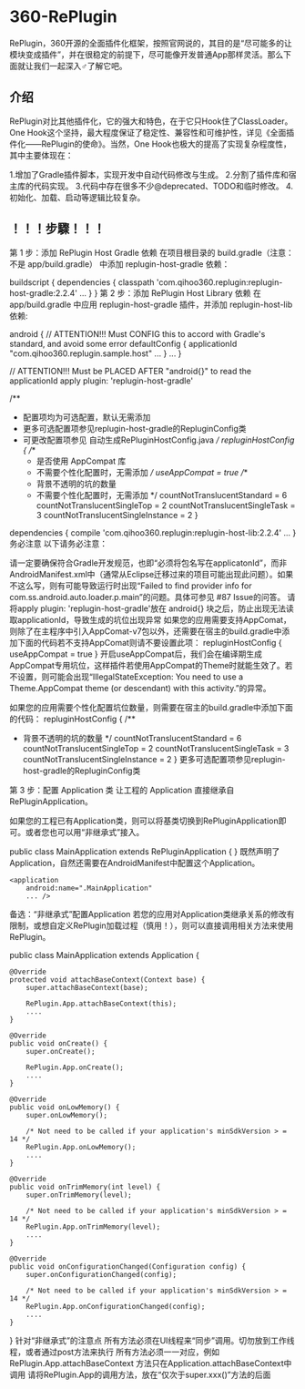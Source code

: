 # 360-RePlugin

RePlugin，360开源的全面插件化框架，按照官网说的，其目的是“尽可能多的让模块变成插件”，并在很稳定的前提下，尽可能像开发普通App那样灵活。那么下面就让我们一起深入♂了解它吧。

## 介绍

RePlugin对比其他插件化，它的强大和特色，在于它只Hook住了ClassLoader。One Hook这个坚持，最大程度保证了稳定性、兼容性和可维护性，详见《全面插件化——RePlugin的使命》。当然，One Hook也极大的提高了实现复杂程度性，其中主要体现在：

1.增加了Gradle插件脚本，实现开发中自动代码修改与生成。
2.分割了插件库和宿主库的代码实现。
3.代码中存在很多不少@deprecated、TODO和临时修改。
4.初始化、加载、启动等逻辑比较复杂。

## ！！！步驟！！！

第 1 步：添加 RePlugin Host Gradle 依赖
在项目根目录的 build.gradle（注意：不是 app/build.gradle） 中添加 replugin-host-gradle 依赖：

buildscript {
dependencies {
classpath 'com.qihoo360.replugin:replugin-host-gradle:2.2.4'
...
}
}
第 2 步：添加 RePlugin Host Library 依赖
在 app/build.gradle 中应用 replugin-host-gradle 插件，并添加 replugin-host-lib 依赖:

android {
// ATTENTION!!! Must CONFIG this to accord with Gradle's standard, and avoid some error
defaultConfig {
applicationId "com.qihoo360.replugin.sample.host"
...
}
...
}

// ATTENTION!!! Must be PLACED AFTER "android{}" to read the applicationId
apply plugin: 'replugin-host-gradle'

/**
* 配置项均为可选配置，默认无需添加
* 更多可选配置项参见replugin-host-gradle的RepluginConfig类
* 可更改配置项参见 自动生成RePluginHostConfig.java
  */
  repluginHostConfig {
  /**
    * 是否使用 AppCompat 库
    * 不需要个性化配置时，无需添加
      */
      useAppCompat = true
      /**
    * 背景不透明的坑的数量
    * 不需要个性化配置时，无需添加
      */
      countNotTranslucentStandard = 6
      countNotTranslucentSingleTop = 2
      countNotTranslucentSingleTask = 3
      countNotTranslucentSingleInstance = 2
      }

dependencies {
compile 'com.qihoo360.replugin:replugin-host-lib:2.2.4'
...
}
务必注意
以下请务必注意：

请一定要确保符合Gradle开发规范，也即“必须将包名写在applicatonId”，而非AndroidManifest.xml中（通常从Eclipse迁移过来的项目可能出现此问题）。如果不这么写，则有可能导致运行时出现“Failed to find provider info for com.ss.android.auto.loader.p.main”的问题。具体可参见 #87 Issue的问答。
请将apply plugin: 'replugin-host-gradle'放在 android{} 块之后，防止出现无法读取applicationId，导致生成的坑位出现异常
如果您的应用需要支持AppComat，则除了在主程序中引入AppComat-v7包以外，还需要在宿主的build.gradle中添加下面的代码若不支持AppComat则请不要设置此项：
repluginHostConfig {
useAppCompat = true
}
开启useAppCompat后，我们会在编译期生成AppCompat专用坑位，这样插件若使用AppCompat的Theme时就能生效了。若不设置，则可能会出现“IllegalStateException: You need to use a Theme.AppCompat theme (or descendant) with this activity.”的异常。

如果您的应用需要个性化配置坑位数量，则需要在宿主的build.gradle中添加下面的代码：
repluginHostConfig {
/**
* 背景不透明的坑的数量
*/
countNotTranslucentStandard = 6
countNotTranslucentSingleTop = 2
countNotTranslucentSingleTask = 3
countNotTranslucentSingleInstance = 2
}
更多可选配置项参见replugin-host-gradle的RepluginConfig类

第 3 步：配置 Application 类
让工程的 Application 直接继承自 RePluginApplication。

如果您的工程已有Application类，则可以将基类切换到RePluginApplication即可。或者您也可以用“非继承式”接入。

public class MainApplication extends RePluginApplication {
}
既然声明了Application，自然还需要在AndroidManifest中配置这个Application。

    <application
        android:name=".MainApplication"
        ... />
备选：“非继承式”配置Application
若您的应用对Application类继承关系的修改有限制，或想自定义RePlugin加载过程（慎用！），则可以直接调用相关方法来使用RePlugin。

public class MainApplication extends Application {

    @Override
    protected void attachBaseContext(Context base) {
        super.attachBaseContext(base);

        RePlugin.App.attachBaseContext(this);
        ....
    }

    @Override
    public void onCreate() {
        super.onCreate();
        
        RePlugin.App.onCreate();
        ....
    }

    @Override
    public void onLowMemory() {
        super.onLowMemory();

        /* Not need to be called if your application's minSdkVersion > = 14 */
        RePlugin.App.onLowMemory();
        ....
    }

    @Override
    public void onTrimMemory(int level) {
        super.onTrimMemory(level);

        /* Not need to be called if your application's minSdkVersion > = 14 */
        RePlugin.App.onTrimMemory(level);
        ....
    }

    @Override
    public void onConfigurationChanged(Configuration config) {
        super.onConfigurationChanged(config);

        /* Not need to be called if your application's minSdkVersion > = 14 */
        RePlugin.App.onConfigurationChanged(config);
        ....
    }
}
针对“非继承式”的注意点
所有方法必须在UI线程来“同步”调用。切勿放到工作线程，或者通过post方法来执行
所有方法必须一一对应，例如 RePlugin.App.attachBaseContext 方法只在Application.attachBaseContext中调用
请将RePlugin.App的调用方法，放在“仅次于super.xxx()”方法的后面